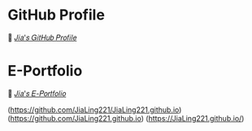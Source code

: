 # GitHub Profile
💫 [𝐽𝑖𝑎'𝑠 𝐺𝑖𝑡𝐻𝑢𝑏 𝑃𝑟𝑜𝑓𝑖𝑙𝑒](https://github.com/JiaLing221) <br>

# E-Portfolio
💫 [𝐽𝑖𝑎'𝑠 𝐸-𝑃𝑜𝑟𝑡𝑓𝑜𝑙𝑖𝑜](https://github.com/JiaLing221/JiaLing221.github.io/blob/main/Eportfolio/index.html) <br>

(https://github.com/JiaLing221/JiaLing221.github.io)
(https://github.com/JiaLing221.github.io)
(https://JiaLing221.github.io/)
